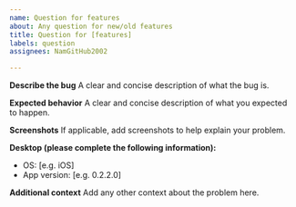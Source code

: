 ```yaml
---
name: Question for features
about: Any question for new/old features
title: Question for [features]
labels: question
assignees: NamGitHub2002

---
```


**Describe the bug**
A clear and concise description of what the bug is.

**Expected behavior**
A clear and concise description of what you expected to happen.

**Screenshots**
If applicable, add screenshots to help explain your problem.

**Desktop (please complete the following information):**
 - OS: [e.g. iOS]
- App version: [e.g. 0.2.2.0]

**Additional context**
Add any other context about the problem here.
